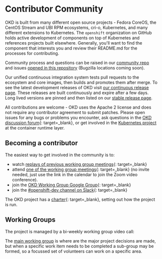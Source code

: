 # Contributor Community

<!--- cSpell:ignore virt -->

OKD is built from many different open source projects - Fedora CoreOS, the CentOS Stream and UBI RPM ecosystems, cri-o, Kubernetes, and many different extensions to Kubernetes. The `openshift` organization on GitHub holds active development of components on top of Kubernetes and references projects built elsewhere. Generally, you'll want to find the component that interests you and review their README.md for the processes for contributing.

Community process and questions can be raised in our [community repo](https://github.com/openshift/community) and issues [opened in this repository](https://github.com/okd-project/okd/issues) (Bugzilla locations coming soon).

Our unified continuous integration system tests pull requests to the ecosystem and core images, then builds and promotes them after merge. To see the latest development releases of OKD visit [our continuous release page](https://amd64.origin.releases.ci.openshift.org/). These releases are built continuously and expire after a few days. Long lived versions are pinned and then listed on our [stable release page](https://github.com/okd-project/okd/releases).

All contributions are welcome - OKD uses the Apache 2 license and does not require any contributor agreement to submit patches.  Please open issues for any bugs or problems you encounter, ask questions in the [OKD discussion forum](https://github.com/okd-project/okd/discussions){: target=_blank}, or get involved in the [Kubernetes project](https://github.com/kubernetes/kubernetes) at the container runtime layer.

## Becoming a contributor

The easiest way to get involved in the community is to:

- watch [replays of previous working group meetings](https://www.youtube.com/playlist?list=PLaR6Rq6Z4Iqc3WjZB-rUTPru8RKyOCnBo){: target=_blank}
- attend [one of the working group meetings](https://calendar.fedoraproject.org/list/okd/){: target=_blank} (no invite needed, just use the link in the calendar to join the Zoom video conference).
- join the [OKD Working Group Google Group](https://groups.google.com/g/okd-wg){: target=_blank}
- join the [#openshift-dev channel on Slack](https://kubernetes.slack.com/messages/openshift-dev/){: target=_blank}

The OKD project has a [charter](https://github.com/openshift/community/blob/master/CHARTER.md){: target=_blank}, setting out how the project is run.

## Working Groups

The project is managed by a bi-weekly working group video call:

The [main working group](working-groups.md) is where are the major project decisions are made, but when a specific work item needs to be completed a sub-group may be formed, so a focussed set of volunteers can work on a specific area.

